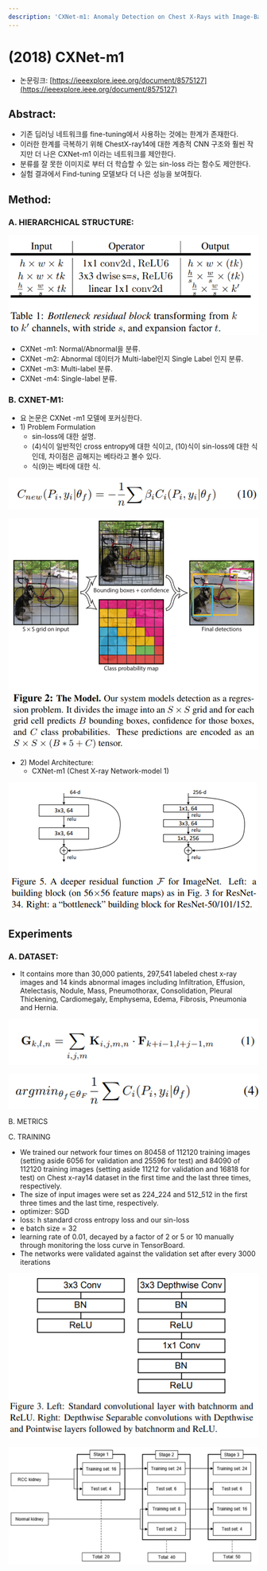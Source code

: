 ```yaml
---
description: 'CXNet-m1: Anomaly Detection on Chest X-Rays with Image-Based Deep Learning'
---
```


# \(2018\) CXNet-m1

* 논문링크: [https://ieeexplore.ieee.org/document/8575127](https://ieeexplore.ieee.org/document/8575127)

## Abstract:

* 기존 딥러닝 네트워크를 fine-tuning에서 사용하는 것에는 한계가 존재한다.
* 이러한 한계를 극복하기 위해 ChestX-ray14에 대한 계층적 CNN 구조와 훨씬 작지만 더 나은 CXNet-m1 이라는 네트워크를 제안한다.
* 분류를 잘 못한 이미지로 부터 더 학습할 수 있는 sin-loss 라는 함수도 제안한다.
* 실험 결과에서 Find-tuning 모델보다 더 나은 성능을 보여줬다.

## Method: 

### A. HIERARCHICAL STRUCTURE:

![](../.gitbook/assets/image%20%2821%29.png)

* CXNet -m1: Normal/Abnormal을 분류.
* CXNet -m2: Abnormal 데이터가 Multi-label인지 Single Label 인지 분류.
* CXNet -m3: Multi-label 분류.
* CXNet -m4: Single-label 분류.

### B. CXNET-M1:

* 요 논문은 CXNet -m1 모델에 포커싱한다.
* 1\) Problem Formulation 
  * sin-loss에 대한 설명.
  * \(4\)식이 일반적인 cross entropy에 대한 식이고, \(10\)식이 sin-loss에 대한 식인데, 차이점은 곱해지는 베타라고 볼수 있다.
  * 식\(9\)는 베타에 대한 식.

![](../.gitbook/assets/image%20%2852%29.png)

![](../.gitbook/assets/image%20%2855%29.png)

* 2\) Model Architecture:
  * CXNet-m1 \(Chest X-ray Network-model 1\)

![](../.gitbook/assets/image%20%2813%29.png)

## Experiments

### A. DATASET:

* It contains more than 30,000 patients, 297,541 labeled chest x-ray images and 14 kinds abnormal images including Infiltration, Effusion, Atelectasis, Nodule, Mass, Pneumothorax, Consolidation, Pleural Thickening, Cardiomegaly, Emphysema, Edema, Fibrosis, Pneumonia and Hernia.

![](../.gitbook/assets/image%20%2829%29.png)

![](../.gitbook/assets/image%20%2843%29.png)

B. METRICS

C. TRAINING

* We trained our network four times on 80458 of 112120 training images \(setting aside 6056 for validation and 25596 for test\) and 84090 of 112120 training images \(setting aside 11212 for validation and 16818 for test\) on Chest x-ray14 dataset in the first time and the last three times, respectively.
* The size of input images were set as 224_224 and 512_512 in the first three times and the last time, respectively. 
* optimizer: SGD
* loss: h standard cross entropy loss and our sin-loss
* e batch size = 32
* learning rate of 0.01, decayed by a factor of 2 or 5 or 10 manually through monitoring the loss curve in TensorBoard.
* The networks were validated against the validation set after every 3000 iterations

![](../.gitbook/assets/image%20%2812%29.png)

![](../.gitbook/assets/image%20%281%29.png)

